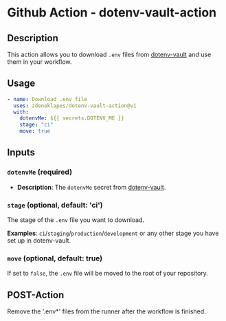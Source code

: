 # Github Action - dotenv-vault-action

## Description

This action allows you to download `.env` files from [dotenv-vault](https://www.dotenv.org/) and use them in your
workflow.

## Usage

```yaml
- name: Download .env file
  uses: zdeneklapes/dotenv-vault-action@v1
  with:
    dotenvMe: ${{ secrets.DOTENV_ME }}
    stage: "ci"
    move: true
```

## Inputs

### `dotenvMe` (required)

- **Description**: The `dotenvMe` secret from [dotenv-vault](https://www.dotenv.org/).

### `stage` (optional, default: 'ci')

The stage of the `.env` file you want to download.

**Examples**: `ci`/`staging`/`production`/`development` or any other stage you have set up in dotenv-vault.

### `move` (optional, default: true)

If set to `false`, the `.env` file will be moved to the root of your repository. 

## POST-Action
Remove the '.env*' files from the runner after the workflow is finished.